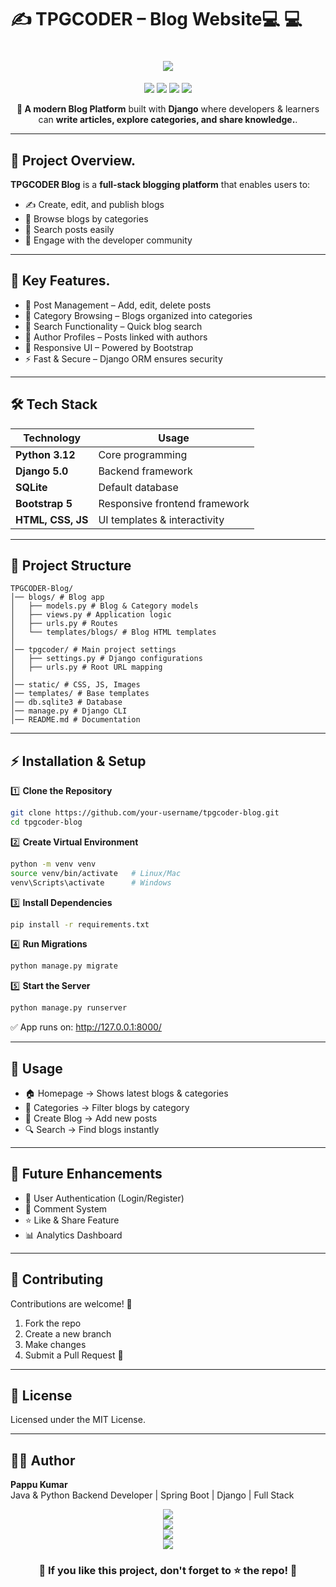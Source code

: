 # ✍️ TPGCODER – Blog Website💻 💻

<h1 align="center">
  <img src="https://readme-typing-svg.herokuapp.com?font=Roboto+Slab&size=35&color=00C9FF&center=true&vCenter=true&width=800&lines=✍️+TPGCODER+Blog+Website;📚+Share+Knowledge+%26+Learn+Together; 🚀+Built+with+Django+%26+Bootstrap" />
</h1>

<p align="center">
  <img src="https://img.shields.io/badge/Python-3.12-blue?style=for-the-badge&logo=python" />
  <img src="https://img.shields.io/badge/Django-5.0-green?style=for-the-badge&logo=django" />
  <img src="https://img.shields.io/badge/Frontend-Bootstrap-purple?style=for-the-badge&logo=bootstrap" />
  <img src="https://img.shields.io/badge/Database-SQLite-lightgrey?style=for-the-badge&logo=sqlite" />
</p>

<p align="center">
  <b>🚀 A modern Blog Platform</b> built with <b>Django</b> where developers & learners can 
  <b>write articles, explore categories, and share knowledge.</b>.
</p>

---------

## 🧠 Project Overview.
**TPGCODER Blog** is a **full-stack blogging platform** that enables users to:  
- ✍️ Create, edit, and publish blogs  
- 📂 Browse blogs by categories  
- 🔎 Search posts easily  
- 💬 Engage with the developer community  

------

## 🎯 Key Features.
- 📰 Post Management – Add, edit, delete posts  
- 📑 Category Browsing – Blogs organized into categories  
- 🔎 Search Functionality – Quick blog search  
- 👤 Author Profiles – Posts linked with authors  
- 🎨 Responsive UI – Powered by Bootstrap  
- ⚡ Fast & Secure – Django ORM ensures security  

-------

## 🛠️ Tech Stack
| Technology       | Usage                          |
|------------------|--------------------------------|
| **Python 3.12**  | Core programming               |
| **Django 5.0**   | Backend framework              |
| **SQLite**       | Default database               |
| **Bootstrap 5**  | Responsive frontend framework  |
| **HTML, CSS, JS**| UI templates & interactivity   |

---

## 📂 Project Structure
```
TPGCODER-Blog/
│── blogs/ # Blog app
│   ├── models.py # Blog & Category models
│   ├── views.py # Application logic
│   ├── urls.py # Routes
│   └── templates/blogs/ # Blog HTML templates
│
│── tpgcoder/ # Main project settings
│   ├── settings.py # Django configurations
│   ├── urls.py # Root URL mapping
│
│── static/ # CSS, JS, Images
│── templates/ # Base templates
│── db.sqlite3 # Database
│── manage.py # Django CLI
│── README.md # Documentation
```

---

## ⚡ Installation & Setup
1️⃣ **Clone the Repository**
```bash
git clone https://github.com/your-username/tpgcoder-blog.git
cd tpgcoder-blog
```

2️⃣ **Create Virtual Environment**
```bash
python -m venv venv
source venv/bin/activate   # Linux/Mac
venv\Scripts\activate      # Windows
```

3️⃣ **Install Dependencies**
```bash
pip install -r requirements.txt
```

4️⃣ **Run Migrations**
```bash
python manage.py migrate
```

5️⃣ **Start the Server**
```bash
python manage.py runserver
```

✅ App runs on: http://127.0.0.1:8000/

---

## 🚀 Usage
- 🏠 Homepage → Shows latest blogs & categories  
- 📂 Categories → Filter blogs by category  
- 📝 Create Blog → Add new posts  
- 🔍 Search → Find blogs instantly  

---

## 📌 Future Enhancements
- 👤 User Authentication (Login/Register)  
- 💬 Comment System  
- ⭐ Like & Share Feature  
- 📊 Analytics Dashboard  

---

## 🤝 Contributing
Contributions are welcome! 🎉  
1. Fork the repo  
2. Create a new branch  
3. Make changes  
4. Submit a Pull Request 🚀  

---

## 📜 License
Licensed under the MIT License.

------

## 👨‍💻 Author
**Pappu Kumar**  
Java & Python Backend Developer | Spring Boot | Django | Full Stack  

<p align="center">
  <a href="mailto:tpgcoder@gmail.com">
    <img src="https://img.shields.io/badge/Email-tpgcoder%40gmail.com-red?style=for-the-badge&logo=gmail" />
  </a>
  <br>
  <a href="https://linkedin.com/in/pappukumar35">
    <img src="https://img.shields.io/badge/LinkedIn-Profile-blue?style=for-the-badge&logo=linkedin" />
  </a>
  <br>
  <a href="https://github.com/pappukumar35">
    <img src="https://img.shields.io/badge/GitHub-Profile-black?style=for-the-badge&logo=github" />
  </a><br>
  <a href="https://youtube.com/channel/UCjv_9nWy8fNZ8KwGzQH8SKw">
    <img src="https://img.shields.io/badge/YouTube-Channel-FF0000?style=for-the-badge&logo=youtube" />
  </a>
</p>


<h3 align="center">🌟 If you like this project, don't forget to ⭐ the repo! 🌟</h3>

